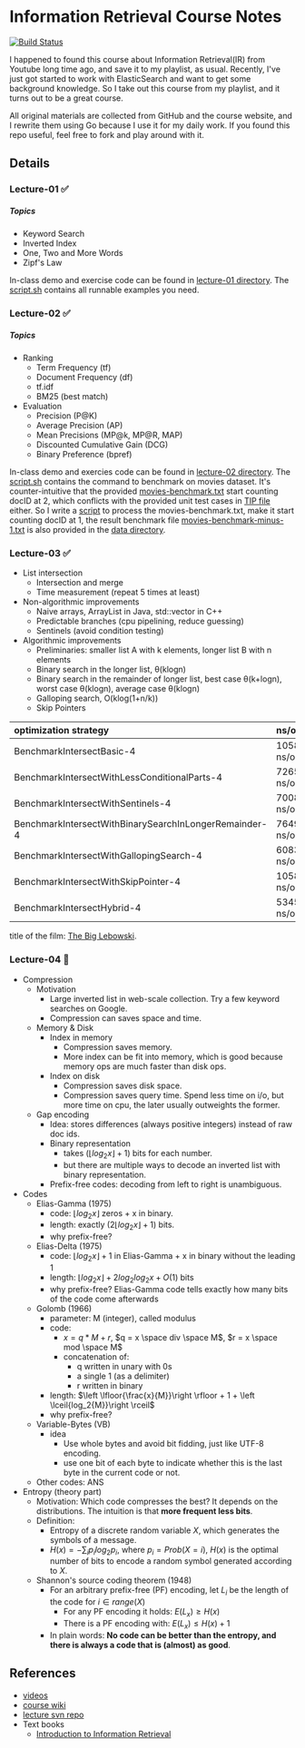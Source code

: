 # Information Retrieval Course Notes

[![Build Status](https://travis-ci.org/ZhengHe-MD/ir-freiburg.svg?branch=master)](https://travis-ci.org/ZhengHe-MD/ir-freiburg)

I happened to found this course about Information Retrieval(IR) from Youtube long time ago, and save it to 
my playlist, as usual. Recently, I've just got started to work with ElasticSearch and want to get some background knowledge.
So I take out this course from my playlist, and it turns out to be a great course.   

All original materials are collected from GitHub and the course website, and I rewrite them using Go because
I use it for my daily work. If you found this repo useful, feel free to fork and play around with it. 

## Details

### Lecture-01 ✅

##### Topics

* Keyword Search
* Inverted Index
* One, Two and More Words
* Zipf's Law

In-class demo and exercise code can be found in [lecture-01 directory](./lecture-01). The [script.sh](./lecture-01/script.sh) contains all runnable examples you need. 

### Lecture-02 ✅

##### Topics

* Ranking
  * Term Frequency (tf)
  * Document Frequency (df)
  * tf.idf
  * BM25 (best match)
* Evaluation
  * Precision (P@K)
  * Average Precision (AP)
  * Mean Precisions (MP@k, MP@R, MAP)
  * Discounted Cumulative Gain (DCG)
  * Binary Preference (bpref)

In-class demo and exercies code can be found in [lecture-02 directory](./lecture-02). The [script.sh](./lecture-02/script.sh) contains the command to benchmark on movies dataset. It's counter-intuitive that the provided [movies-benchmark.txt](./data/movies-benchmark.txt) start counting docID at 2, which conflicts with the provided unit test cases in [TIP file](./lecture-02/sheet-02.TIP) either. So I write a [script](./data/process_movies_benchmark.go) to process the movies-benchmark.txt, make it start counting docID at 1, the result benchmark file [movies-benchmark-minus-1.txt](./data/movies-benchmark-minus-1.txt) is also provided in the [data directory](./data).

### Lecture-03 ✅

* List intersection
  * Intersection and merge
  * Time measurement (repeat 5 times at least)
* Non-algorithmic improvements
  * Naive arrays, ArrayList in Java, std::vector in C++
  * Predictable branches (cpu pipelining, reduce guessing)
  * Sentinels (avoid condition testing)
* Algorithmic improvements
  * Preliminaries: smaller list A with k elements, longer list B with n elements
  * Binary search in the longer list, θ(klogn)
  * Binary search in the remainder of longer list, best case θ(k+logn), worst case θ(klogn), average case θ(klogn)
  * Galloping search, O(klog(1+n/k))
  * Skip Pointers

| optimization strategy | ns/op |
|:----------------------|:------|
|BenchmarkIntersectBasic-4                              |10584688 ns/op |
|BenchmarkIntersectWithLessConditionalParts-4           |7265918 ns/op |
|BenchmarkIntersectWithSentinels-4                      |7008293 ns/op |
|BenchmarkIntersectWithBinarySearchInLongerRemainder-4  |7649609 ns/op |
|BenchmarkIntersectWithGallopingSearch-4                |6083991 ns/op |
|BenchmarkIntersectWithSkipPointer-4                    |10583605 ns/op |
|BenchmarkIntersectHybrid-4                             |5345517 ns/op |

title of the film: [The Big Lebowski](https://en.wikipedia.org/?curid=29782).

### Lecture-04 🚧

* Compression
  * Motivation
    * Large inverted list in web-scale collection. Try a few keyword searches on Google.
    * Compression can saves space and time.
  * Memory & Disk
    * Index in memory
      * Compression saves memory.
      * More index can be fit into memory, which is good because memory ops are much faster than disk ops.
    * Index on disk
      * Compression saves disk space.
      * Compression saves query time. Spend less time on i/o, but more time on cpu, the later usually outweights the former.
  * Gap encoding
    * Idea: stores differences (always positive integers) instead of raw doc ids.
    * Binary representation
      * takes $(\left \lfloor{log_2{x}}\right \rfloor + 1)$ bits for each number.
      * but there are multiple ways to decode an inverted list with binary representation.
    * Prefix-free codes: decoding from left to right is unambiguous.
* Codes
  * Elias-Gamma (1975)
    * code: $\left \lfloor{log_2{x}}\right \rfloor$ zeros + x in binary.
    * length: exactly $(2\left \lfloor{log_2{x}}\right \rfloor + 1)$ bits.
    * why prefix-free?
  * Elias-Delta (1975)
    * code: $\left \lfloor{log_2{x}}\right \rfloor + 1$ in Elias-Gamma + x in binary without the leading 1
    * length: $\left \lfloor{log_2{x}}\right \rfloor + 2log_2{log_2{x}} + O(1)$ bits
    * why prefix-free? Elias-Gamma code tells exactly how many bits of the code come afterwards
  * Golomb (1966)
    * parameter: M (integer), called modulus
    * code:
      * $x = q*M + r$, $q = x \space div \space M$, $r = x \space mod \space M$
      * concatenation of:
        * q written in unary with 0s
        * a single 1 (as a delimiter)
        * r written in binary
    * length: $\left \lfloor{\frac{x}{M}}\right \rfloor + 1 + \left \lceil{log_2{M}}\right \rceil$
    * why prefix-free?
  * Variable-Bytes (VB)
    * idea
      * Use whole bytes and avoid bit fidding, just like UTF-8 encoding.
      * use one bit of each byte to indicate whether this is the last byte in the current code or not.
  * Other codes: ANS
* Entropy (theory part)
  * Motivation: Which code compresses the best? It depends on the distributions. The intuition is that **more frequent less bits**.
  * Definition: 
    * Entropy of a discrete random variable $X$, which generates the symbols of a message.
    * $H(x) = -\sum_{i}p_{i}log_2{p_i}$, where $p_i = Prob(X = i)$, $H(x)$ is the optimal number of bits to encode a random symbol generated according to $X$.
  * Shannon's source coding theorem (1948)
    * For an arbitrary prefix-free (PF) encoding, let $L_i$ be the length of the code for $i \in range(X)$
      * For any PF encoding it holds: $E(L_x) \ge H(x)$
      * There is a PF encoding with: $E(L_x) \le H(x) + 1$
    * In plain words: **No code can be better than the entropy, and there is always a code that is (almost) as good**.


## References
* [videos](https://www.youtube.com/playlist?list=PLfgMNKpBVg4V8GtMB7eUrTyvITri8WF7i)
* [course wiki](https://ad-wiki.informatik.uni-freiburg.de/teaching/InformationRetrievalWS1718)
* [lecture svn repo](https://daphne.informatik.uni-freiburg.de/ws1718/InformationRetrieval/svn-public/public/)
* Text books
  * [Introduction to Information Retrieval](https://nlp.stanford.edu/IR-book/information-retrieval-book.html)
